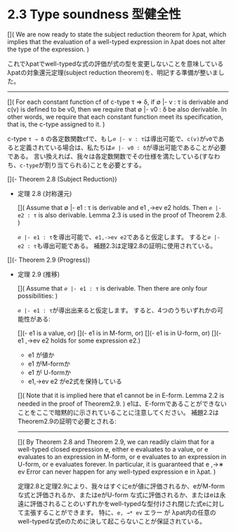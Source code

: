 # 2.3 Type soundness 型健全性

[](
We are now ready to state the subject reduction theorem for λpat, which implies that the evaluation of a well-typed expression in λpat does not alter the type of the expression.
)

これでλpatでwell-typedな式の評価が式の型を変更しないことを意味しているλpatの対象還元定理(subject reduction theorem)を、明記する準備が整いました。

----

[](
For each constant function cf of c-type τ ⇒ δ, if ∅ |- v : τ is derivable and c(v) is defined to be v0, then we require that ∅ |- v0 : δ be also derivable.
In other words, we require that each constant function meet its specification, that is, the c-type assigned to it.
)

c-type `τ ⇒ δ` の各定数関数cfで、もし`∅ |- v : τ`は導出可能で、`c(v)`が`v0`であると定義されている場合は、私たちは`∅ |- v0 : δ`が導出可能であることが必要である。
言い換えれば、我々は各定数関数でその仕様を満たしている(すなわち、`c-type`が割り当てられる)ことを必要とする。

[](- Theorem 2.8 (Subject Reduction))

- 定理 2.8 (対称還元)

	[](
	Assume that ∅ |- e1 : τ is derivable and e1 ,→ev e2 holds.
	Then `∅ |- e2 : τ` is also derivable.
	Lemma 2.3 is used in the proof of Theorem 2.8.
	)

	`∅ |- e1 : τ`を導出可能で、`e1,->ev e2`であると仮定します。
	すると`∅ |- e2 : τ`も導出可能である。
	補題2.3は定理2.8の証明に使用されている。

[](- Theorem 2.9 (Progress))
- 定理 2.9 (推移)

	[](
	Assume that `∅ |- e1 : τ` is derivable.
	Then there are only four possibilities:
	)

	`∅ |- e1 : τ`が導出出来ると仮定します。
	すると、4つのうちいずれかの可能性がある:

	[](- e1 is a value, or)
	[](- e1 is in M-form, or)
	[](- e1 is in U-form, or)
	[](- e1 ,→ev e2 holds for some expression e2.)

	- e1 が値か
	- e1 がM-formか
	- e1 が U-formか
	- e1,→ev e2 がe2式を保持している

	[](
	Note that it is implied here that e1 cannot be in E-form.
	Lemma 2.2 is needed in the proof of Theorem2.9.
	)
	e1は、E-formであることができないことをここで暗黙的に示されていることに注意してください。
	補題2.2はTheorem2.9の証明で必要とされる:

	----

	[](
	By Theorem 2.8 and Theorem 2.9, we can readily claim that for a well-typed closed expression e, either e evaluates to a value, or e evaluates to an expression in M-form, or e evaluates to an expression in U-form, or e evaluates forever.
	In particular, it is guaranteed that e ,→∗ ev Error can never happen for any well-typed expression e in λpat.
	)

	定理2.8と定理2.9により、我々はすぐにeが値に評価されるか、eがM-formな式と評価されるか、またはeがU-form な式に評価されるか、またはeは永遠に評価されることのいずれかをwell-typedな型付けされ閉じた式eに対して主張することができます。
	特に、`e, →* ev` エラー が λpat内の任意のwell-typedな式eのために決して起こらないことが保証されている。
